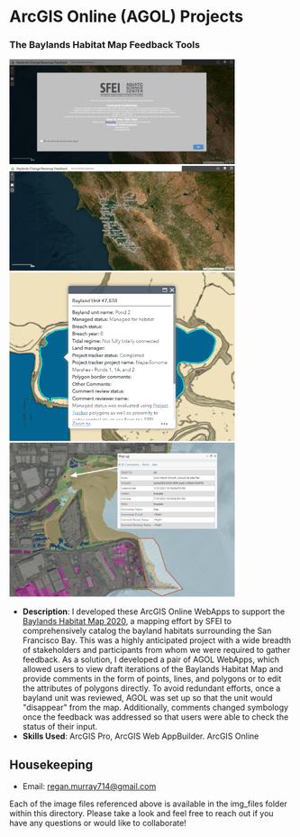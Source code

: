 # ArcGIS Online (AGOL) Projects

### The Baylands Habitat Map Feedback Tools
<img src="img_files/BHM_2.png" alt="BHM Splash Page" width="400"/> <img src="img_files/BHM_1.png" alt="BHM Overview" width="400"/>
<img src="img_files/BHM_3.png" alt="BHM Splash Page" width="400"/> <img src="img_files/BHM_4.png" alt="BHM Overview" width="400"/>

- **Description**: I developed these ArcGIS Online WebApps to support the [Baylands Habitat Map 2020](https://www.sfei.org/projects/baylands-change-basemap), a mapping effort by SFEI to comprehensively catalog the bayland habitats surrounding the San Francisco Bay. This was a highly anticipated project with a wide breadth of stakeholders and participants from whom we were required to gather feedback. As a solution, I developed a pair of AGOL WebApps, which allowed users to view draft iterations of the Baylands Habitat Map and provide comments in the form of points, lines, and polygons or to edit the attributes of polygons directly. To avoid redundant efforts, once a bayland unit was reviewed, AGOL was set up so that the unit would "disappear" from the map. Additionally, comments changed symbology once the feedback was addressed so that users were able to check the status of their input.
- **Skills Used**: ArcGIS Pro, ArcGIS Web AppBuilder. ArcGIS Online

## Housekeeping
- Email: regan.murray714@gmail.com

Each of the image files referenced above is available in the img_files folder within this directory. Please take a look and feel free to reach out if you have any questions or would like to collaborate!
